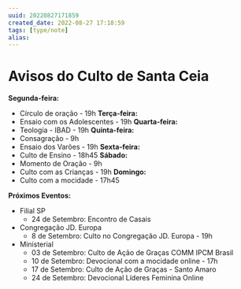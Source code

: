 ```yaml
---
uuid: 20220827171859
created_date: 2022-08-27 17:18:59
tags: [type/note]
alias:
---
```



# Avisos do Culto de Santa Ceia

**Segunda-feira:**
- Círculo de oração - 19h
**Terça-feira:**
- Ensaio com os Adolescentes - 19h
**Quarta-feira:**
- Teologia - IBAD - 19h
**Quinta-feira:**
- Consagração - 9h
- Ensaio dos Varões - 19h
**Sexta-feira:**
- Culto de Ensino - 18h45
**Sábado:**
- Momento de Oração - 9h
- Culto com as Crianças - 19h
**Domingo:**
- Culto com a mocidade - 17h45

**Próximos Eventos:**
- Filial SP
	- 24 de Setembro: Encontro de Casais
- Congregação JD. Europa
	- 8 de Setembro: Culto no Congregação JD. Europa - 19h
- Ministerial
	- 03 de Setembro: Culto de Ação de Graças COMM IPCM Brasil 
	- 10 de Setembro: Devocional com a mocidade online - 17h 
	- 17 de Setembro: Culto de Ação de Graças - Santo Amaro
	- 24 de Setembro: Devocional Líderes Feminina Online 
